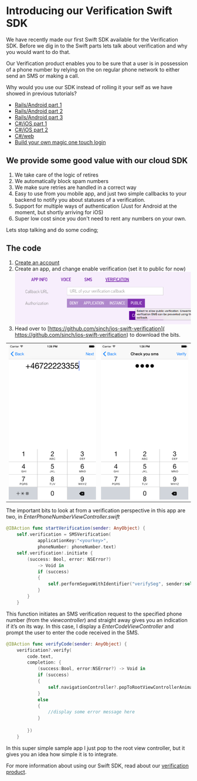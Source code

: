 # Introducing our Verification Swift SDK

We have recently made our first Swift SDK available for the Verification SDK. Before we dig in to the Swift parts lets talk about verification and why you would want to do that. 

Our Verification product enables you to be sure that a user is in possession of a phone number by relying on the on regular phone network to either send an SMS or making a call. 

Why would you use our SDK instead of rolling it your self as we have showed in previous tutorials? 

- [Rails/Android part 1](https://www.sinch.com/tutorials/two-factor-authentication-rails/)
- [Rails/Android part 2](https://www.sinch.com/tutorials/ruby-two-factor-auth-part-2/)
- [Rails/Android part 3](https://www.sinch.com/tutorials/ruby-two-factor-auth-part-3/)
- [C#/iOS part 1](https://www.sinch.com/tutorials/build-two-authentication-system/)
- [C#/iOS part 2](https://www.sinch.com/tutorials/build-two-factor-authentication-system-pt-2/)
- [C#/web ](https://www.sinch.com/tutorials/build-two-factor-authentication-system-pt-3/)
- [Build your own magic one touch login](https://www.sinch.com/tutorials/build-authenticator-app-sinch-otp-sharp/)

## We provide some good value with our cloud SDK
1. We take care of the logic of retires
2. We automatically block spam numbers
3. We make sure retries are handled in a correct way
4. Easy to use from you mobile app, and just two simple callbacks to your backend to notify you about statuses of a verification.
5. Support for multiple ways of authentication (Just for Android at the moment, but shortly arriving for iOS)
6. Super low cost since you don't need to rent any numbers on your own. 

Lets stop talking and do some coding;

## The code
 
1. [Create an account](https://www.sinch.com/dashboard/#/signup)
2. Create an app, and change enable verification (set it to public for now) 
![enable verification](images/configureapp.png)
3. Head over to [https://github.com/sinch/ios-swift-verification]( https://github.com/sinch/ios-swift-verification) to download the bits.

<table>
<tr>
<td><img src="images/app1.png"></td>
<td><img src="images/app2.png"></td>
</tr>
</table>

The important bits to look at from a verification perspective in this app are two, in *EnterPhoneNumberViewController.swift* 

```swift
@IBAction func startVerification(sender: AnyObject) {
    self.verification = SMSVerification(
    		applicationKey:"<yourkey>", 
    		phoneNumber: phoneNumber.text)
    self.verification!.initiate { 
    	(success: Bool, error: NSError?) 
    		-> Void in
            if (success)
            {
                self.performSegueWithIdentifier("verifySeg", sender:self)
            }
        }
    }
```
This function initiates an SMS verification request to the specified phone number (from the *viewcontroller*) and straight away gives you an indication if it’s on its way. In this case, I display a *EnterCodeViewController* and prompt the user to enter the code received in the SMS. 

```swift
@IBAction func verifyCode(sender: AnyObject) {
    verification?.verify(
    	code.text, 
    	completion: { 
    		(success:Bool, error:NSError?) -> Void in
            if (success)
            {
            	self.navigationController?.popToRootViewControllerAnimated(true)
            }
            else
            {
                //display some error message here
            }
            
        })
    }
```

In this super simple sample app I just pop to the root view controller, but it gives you an idea how simple it is to integrate. 

For more information about using our Swift SDK, read about our [verification product]( https://www.sinch.com/docs/verification/ios/).